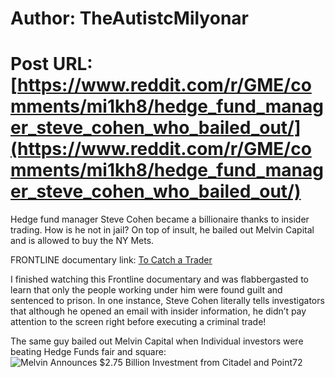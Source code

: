 # Author: TheAutistcMilyonar
# Post URL: [https://www.reddit.com/r/GME/comments/mi1kh8/hedge_fund_manager_steve_cohen_who_bailed_out/](https://www.reddit.com/r/GME/comments/mi1kh8/hedge_fund_manager_steve_cohen_who_bailed_out/)


Hedge fund manager Steve Cohen became a billionaire thanks to insider trading. How is he not in jail? On top of insult, he bailed out Melvin Capital and is allowed to buy the NY Mets. 

FRONTLINE documentary link:
[To Catch a Trader](https://www.pbs.org/video/frontline-catch-trader/)

I finished watching this Frontline documentary and was flabbergasted to learn that only the people working under him were found guilt and sentenced to prison. In one instance, Steve Cohen literally tells investigators that although he opened an email with insider information, he didn’t pay attention to the screen right before executing a criminal trade! 


The same guy bailed out Melvin Capital when Individual investors were beating Hedge Funds fair and square:
![Melvin Announces $2.75 Billion Investment from Citadel and Point72](https://apnews.com/press-release/pr-newswire/business-investment-management-trusts-and-fund-management-financial-services-steven-cohen-8935453622eaa23ee976ca07fa65cb2d)